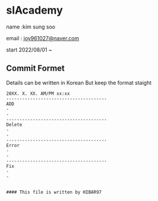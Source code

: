 # slAcademy
name :kim sung soo

email : joy961027@naver.com

start 2022/08/01 ~
  
## Commit Formet 
Details can be written in Korean But keep the format staight

```
20XX. X. XX. AM/PM xx:xx
--------------------------------------
ADD
-
-
--------------------------------------
Delete
-
-
--------------------------------------
Error
-
-
--------------------------------------
Fix
-
-


#### This file is written by HIBAR97
